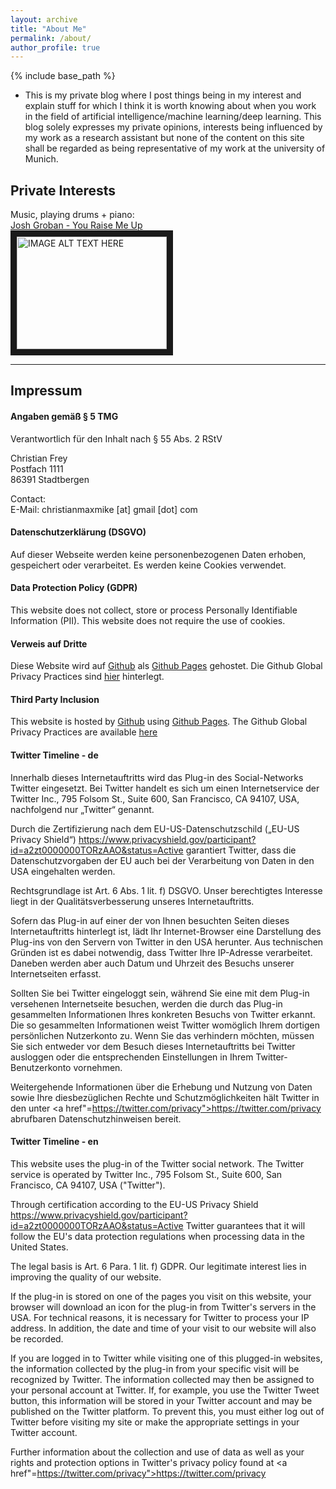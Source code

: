 ```yaml
---
layout: archive
title: "About Me"
permalink: /about/
author_profile: true
---
```

{% include base_path %}

<ul>
<li>This is my private blog where I post things being in my interest and explain stuff for which I think it is worth knowing about when you work in the field of artificial intelligence/machine learning/deep learning. This blog solely expresses my private opinions, interests being influenced by my work as a research assistant but none of the content on this site shall be regarded as being representative of my work at the university of Munich.</li>
 </ul>


## Private Interests
Music, playing drums + piano:<br/>
<a href="https://youtu.be/c9VydyJSo5w">Josh Groban - You Raise Me Up</a><br>
<a href="http://www.youtube.com/watch?feature=player_embedded&v=c9VydyJSo5w
" target="_blank"><img src="http://img.youtube.com/vi/c9VydyJSo5w/0.jpg" 
alt="IMAGE ALT TEXT HERE" width="240" height="180" border="10" /></a>

---
## Impressum
#### Angaben gemäß § 5 TMG
Verantwortlich für den Inhalt nach § 55 Abs. 2 RStV

Christian Frey<br>
Postfach 1111<br>
86391 Stadtbergen<br> 

Contact:<br>
E-Mail: christianmaxmike [at] gmail [dot] com

#### Datenschutzerklärung (DSGVO)

Auf dieser Webseite werden keine personenbezogenen Daten erhoben, gespeichert oder verarbeitet. Es werden keine Cookies verwendet.

#### Data Protection Policy (GDPR)

This website does not collect, store or process Personally Identifiable Information (PII). This website does not require the use of cookies.

#### Verweis auf Dritte

Diese Website wird auf <a href="https://www.github.com/">Github</a> als <a href="https://help.github.com/articles/what-is-github-pages">Github Pages</a> gehostet. Die Github Global Privacy Practices sind <a href="https://help.github.com/articles/global-privacy-practices/">hier</a> hinterlegt.

#### Third Party Inclusion

This website is hosted by <a href="https://www.github.com/">Github</a> using <a href="https://help.github.com/articles/what-is-github-pages/">Github Pages</a>. The Github Global Privacy Practices are available <a href="https://help.github.com/articles/global-privacy-practices/">here</a>

#### Twitter Timeline - de

Innerhalb dieses Internetauftritts wird das Plug-in des Social-Networks Twitter eingesetzt. Bei Twitter handelt es sich um einen Internetservice der Twitter Inc., 795 Folsom St., Suite 600, San Francisco, CA 94107, USA, nachfolgend nur „Twitter“ genannt.

Durch die Zertifizierung nach dem EU-US-Datenschutzschild („EU-US Privacy Shield“)
https://www.privacyshield.gov/participant?id=a2zt0000000TORzAAO&status=Active
garantiert Twitter, dass die Datenschutzvorgaben der EU auch bei der Verarbeitung von Daten in den USA eingehalten werden.

Rechtsgrundlage ist Art. 6 Abs. 1 lit. f) DSGVO. Unser berechtigtes Interesse liegt in der Qualitätsverbesserung unseres Internetauftritts.

Sofern das Plug-in auf einer der von Ihnen besuchten Seiten dieses Internetauftritts hinterlegt ist, lädt Ihr Internet-Browser eine Darstellung des Plug-ins von den Servern von Twitter in den USA herunter. Aus technischen Gründen ist es dabei notwendig, dass Twitter Ihre IP-Adresse verarbeitet. Daneben werden aber auch Datum und Uhrzeit des Besuchs unserer Internetseiten erfasst.

Sollten Sie bei Twitter eingeloggt sein, während Sie eine mit dem Plug-in versehenen Internetseite besuchen, werden die durch das Plug-in gesammelten Informationen Ihres konkreten Besuchs von Twitter erkannt. Die so gesammelten Informationen weist Twitter womöglich Ihrem dortigen persönlichen Nutzerkonto zu. Wenn Sie das verhindern möchten, müssen Sie sich entweder vor dem Besuch dieses Internetauftritts bei Twitter ausloggen oder die entsprechenden Einstellungen in Ihrem Twitter-Benutzerkonto vornehmen.

Weitergehende Informationen über die Erhebung und Nutzung von Daten sowie Ihre diesbezüglichen Rechte und Schutzmöglichkeiten hält Twitter in den unter
<a href"=https://twitter.com/privacy">https://twitter.com/privacy</a>
abrufbaren Datenschutzhinweisen bereit.

#### Twitter Timeline - en
This website uses the plug-in of the Twitter social network. The Twitter service is operated by Twitter Inc., 795 Folsom St., Suite 600, San Francisco, CA 94107, USA ("Twitter").

Through certification according to the EU-US Privacy Shield
https://www.privacyshield.gov/participant?id=a2zt0000000TORzAAO&status=Active
Twitter guarantees that it will follow the EU's data protection regulations when processing data in the United States.

The legal basis is Art. 6 Para. 1 lit. f) GDPR. Our legitimate interest lies in improving the quality of our website.

If the plug-in is stored on one of the pages you visit on this website, your browser will download an icon for the plug-in from Twitter's servers in the USA. For technical reasons, it is necessary for Twitter to process your IP address. In addition, the date and time of your visit to our website will also be recorded.

If you are logged in to Twitter while visiting one of this plugged-in websites, the information collected by the plug-in from your specific visit will be recognized by Twitter. The information collected may then be assigned to your personal account at Twitter. If, for example, you use the Twitter Tweet button, this information will be stored in your Twitter account and may be published on the Twitter platform. To prevent this, you must either log out of Twitter before visiting my site or make the appropriate settings in your Twitter account.

Further information about the collection and use of data as well as your rights and protection options in Twitter's privacy policy found at
<a href"=https://twitter.com/privacy">https://twitter.com/privacy</a>
